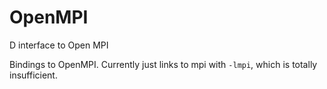 # OpenMPI
D interface to Open MPI

Bindings to OpenMPI. Currently just links to mpi with ```-lmpi```, which is totally insufficient.
